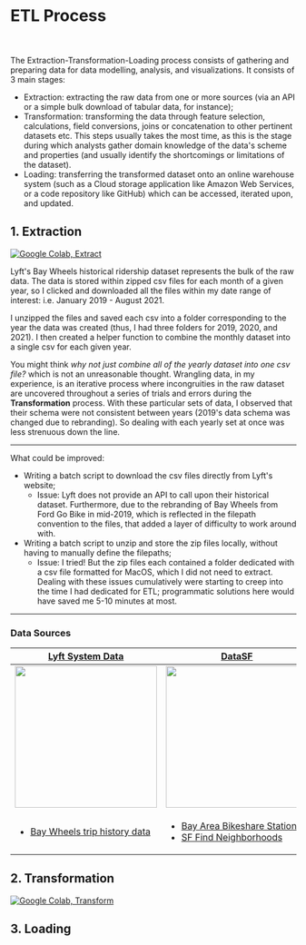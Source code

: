 # ETL Process
<br><br>
The Extraction-Transformation-Loading process consists of gathering and preparing data for data modelling, analysis, and visualizations. It consists of 3 main stages:

* Extraction: extracting the raw data from one or more sources (via an API or a simple bulk download of tabular data, for instance);
* Transformation: transforming the data through feature selection, calculations, field conversions, joins or concatenation to other pertinent datasets etc. This steps usually takes the most time, as this is the stage during which analysts gather domain knowledge of the data's scheme and properties (and usually identify the shortcomings or limitations of the dataset).
* Loading: transferring the transformed dataset onto an online warehouse system (such as a Cloud storage application like Amazon Web Services, or a code repository like GitHub) which can be accessed, iterated upon, and updated. 

## 1. Extraction

<a href="https://colab.research.google.com/github/HP-Nunes/SMCapstone_GColab/blob/main/Notebook_1_extract.ipynb" target="_blank"><img src="https://colab.research.google.com/assets/colab-badge.svg" alt="Google Colab, Extract"></a>


Lyft's Bay Wheels historical ridership dataset represents the bulk of the raw data. The data is stored within zipped csv files for each month of a given year, so I clicked and downloaded all the files within my date range of interest: i.e. January 2019 - August 2021.

I unzipped the files and saved each csv into a folder corresponding to the year the data was created (thus, I had three folders for 2019, 2020, and 2021). I then created a helper function to combine the monthly dataset into a single csv for each given year. 

You might think *why not just combine all of the yearly dataset into one csv file?* which is not an unreasonable thought. Wrangling data, in my experience, is an iterative process where incongruities in the raw dataset are uncovered throughout a series of trials and errors during the <b>Transformation</b> process. With these particular sets of data, I observed that their schema were not consistent between years (2019's data schema was changed due to rebranding). So dealing with each yearly set at once was less strenuous down the line. 

---
What could be improved:

*   Writing a batch script to download the csv files directly from Lyft's website;
    *   Issue: Lyft does not provide an API to call upon their historical dataset. Furthermore, due to the rebranding of Bay Wheels from Ford Go Bike in mid-2019, which is reflected in the filepath convention to the files, that added a layer of difficulty to work around with. 
*   Writing a batch script to unzip and store the zip files locally, without having to manually define the filepaths;
    *   Issue: I tried! But the zip files each contained a folder dedicated with a csv file formatted for MacOS, which I did not need to extract. Dealing with these issues cumulatively were starting to creep into the time I had dedicated for ETL; programmatic solutions here would have saved me 5-10 minutes at most.

---
### Data Sources

| [Lyft System Data](https://www.lyft.com/bikes/bay-wheels/system-data) | [DataSF](https://datasf.org/opendata/) |
|------------|-------------|
| <img src="https://upload.wikimedia.org/wikipedia/commons/thumb/a/a0/Lyft_logo.svg/199px-Lyft_logo.svg.png" width="250"> | <img src="http://www.azavea.com/wp-content/uploads/2015/04/DataSF.png" width="250"> |
| <ul><li><a href="https://s3.amazonaws.com/baywheels-data/index.html" target="_blank">Bay Wheels trip history data</a></li></ul> | <ul><li><a href="https://data.sfgov.org/Transportation/Bay-Area-Bikeshare-Stations/7jbp-yzp3" target="_blank">Bay Area Bikeshare Stations</a></li><li><a href="https://data.sfgov.org/Geographic-Locations-and-Boundaries/SF-Find-Neighborhoods/pty2-tcw4" target="_blank">SF Find Neighborhoods</a>
</li></ul> 

## 2. Transformation


<a href="https://colab.research.google.com/github/HP-Nunes/SMCapstone_GColab/blob/main/Notebook_2_transform.ipynb" target="_blank"><img src="https://colab.research.google.com/assets/colab-badge.svg" alt="Google Colab, Transform"></a>


## 3. Loading